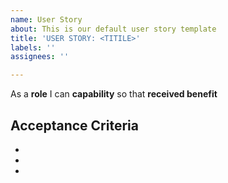 ```yaml
---
name: User Story
about: This is our default user story template
title: 'USER STORY: <TITILE>'
labels: ''
assignees: ''

---
```


As a **role** I can **capability** so that **received benefit**

## Acceptance Criteria
*
*
*
